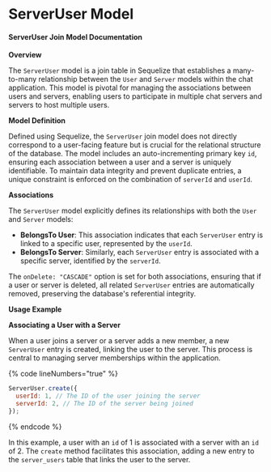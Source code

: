 # ServerUser Model

#### ServerUser Join Model Documentation

**Overview**

The `ServerUser` model is a join table in Sequelize that establishes a many-to-many relationship between the `User` and `Server` models within the chat application. This model is pivotal for managing the associations between users and servers, enabling users to participate in multiple chat servers and servers to host multiple users.

**Model Definition**

Defined using Sequelize, the `ServerUser` join model does not directly correspond to a user-facing feature but is crucial for the relational structure of the database. The model includes an auto-incrementing primary key `id`, ensuring each association between a user and a server is uniquely identifiable. To maintain data integrity and prevent duplicate entries, a unique constraint is enforced on the combination of `serverId` and `userId`.

**Associations**

The `ServerUser` model explicitly defines its relationships with both the `User` and `Server` models:

* **BelongsTo User**: This association indicates that each `ServerUser` entry is linked to a specific user, represented by the `userId`.
* **BelongsTo Server**: Similarly, each `ServerUser` entry is associated with a specific server, identified by the `serverId`.

The `onDelete: "CASCADE"` option is set for both associations, ensuring that if a user or server is deleted, all related `ServerUser` entries are automatically removed, preserving the database's referential integrity.

**Usage Example**

**Associating a User with a Server**

When a user joins a server or a server adds a new member, a new `ServerUser` entry is created, linking the user to the server. This process is central to managing server memberships within the application.

{% code lineNumbers="true" %}
```javascript
ServerUser.create({
  userId: 1, // The ID of the user joining the server
  serverId: 2, // The ID of the server being joined
});
```
{% endcode %}

In this example, a user with an `id` of 1 is associated with a server with an `id` of 2. The `create` method facilitates this association, adding a new entry to the `server_users` table that links the user to the server.
